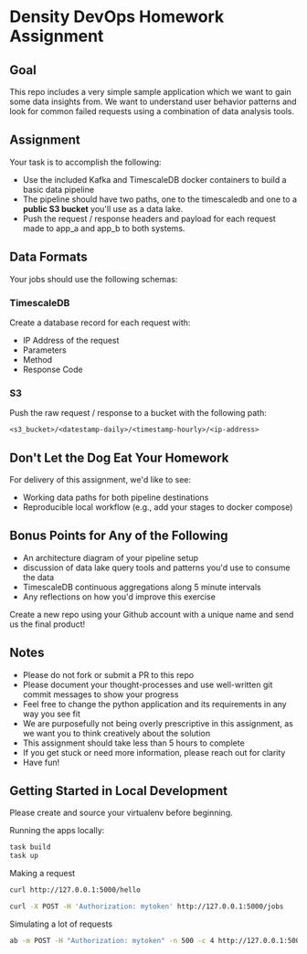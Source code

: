 # Density DevOps Homework Assignment

## Goal

This repo includes a very simple sample application which we want to gain some data insights from. We want to understand user behavior patterns and look for common failed requests using a combination of data analysis tools.

## Assignment

Your task is to accomplish the following:

- Use the included Kafka and TimescaleDB docker containers to build a basic data pipeline
- The pipeline should have two paths, one to the timescaledb and one to a **public S3 bucket** you'll use as a data lake.
- Push the request / response headers and payload for each request made to app_a and app_b to both systems.

## Data Formats

Your jobs should use the following schemas:

### TimescaleDB

Create a database record for each request with:

* IP Address of the request
* Parameters
* Method
* Response Code

### S3

Push the raw request / response to a bucket with the following path:

`<s3_bucket>/<datestamp-daily>/<timestamp-hourly>/<ip-address>`

## Don't Let the Dog Eat Your Homework

For delivery of this assignment, we'd like to see:

- Working data paths for both pipeline destinations
- Reproducible local workflow (e.g., add your stages to docker compose)

## Bonus Points for Any of the Following

- An architecture diagram of your pipeline setup
- discussion of data lake query tools and patterns you'd use to consume the data
- TimescaleDB continuous aggregations along 5 minute intervals
- Any reflections on how you'd improve this exercise

Create a new repo using your Github account with a unique name and send us the final product!


## Notes

- Please do not fork or submit a PR to this repo
- Please document your thought-processes and use well-written git commit messages to show your progress
- Feel free to change the python application and its requirements in any way you see fit
- We are purposefully not being overly prescriptive in this assignment, as we want you to think creatively about the solution
- This assignment should take less than 5 hours to complete
- If you get stuck or need more information, please reach out for clarity
- Have fun!

## Getting Started in Local Development

Please create and source your virtualenv before beginning. 

Running the apps locally:

```bash
task build
task up
```

Making a request

```bash
curl http://127.0.0.1:5000/hello

curl -X POST -H 'Authorization: mytoken' http://127.0.0.1:5000/jobs
```

Simulating a lot of requests

```bash
ab -m POST -H "Authorization: mytoken" -n 500 -c 4 http://127.0.0.1:5000/jobs
```
